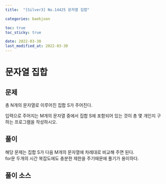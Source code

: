 ```yaml
---
title:  "[Silver3] No.14425 문자열 집합"

categories: baekjoon

toc: true
toc_sticky: true

date: 2022-03-30
last_modified_at: 2022-03-30
---
```


# 문자열 집합

## 문제

총 N개의 문자열로 이루어진 집합 S가 주어진다.

입력으로 주어지는 M개의 문자열 중에서 집합 S에 포함되어 있는 것이 총 몇 개인지 구하는 프로그램을 작성하시오.

## 풀이

해당 문제는 집합 S가 다음 M개의 문자열에 차례대로 비교해 주면 된다.  
for문 두개의 시간 복잡도에도 충분한 제한을 주기때문에 풀기가 용이하다.

## 풀이 소스

<script src="https://gist.github.com/dh37789/6fe65e1f03d90540430e8104bf57c803.js"></script>